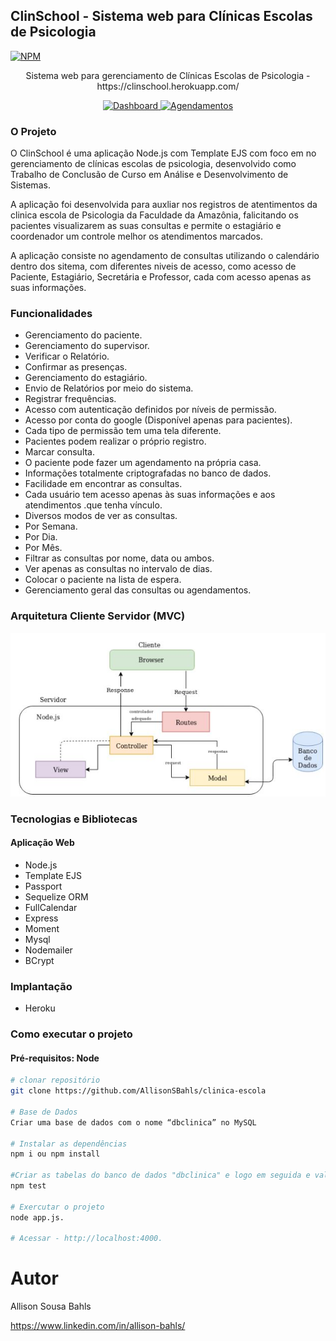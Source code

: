 ## ClinSchool - Sistema web para Clínicas Escolas de Psicologia
[![NPM](https://img.shields.io/npm/l/react)](https://github.com/AllisonSBahls/clinica-escola/blob/master/LICENSE) 

<p align="center">Sistema web para gerenciamento de Clínicas Escolas de Psicologia - https://clinschool.herokuapp.com/</p>
<p align="center">
  <a href="https://i.imgur.com/epWbXgf.png">
    <img src="https://i.imgur.com/epWbXgf.png" alt="Dashboard" height="225">
  </a>
   <a href="https://i.imgur.com/9wWP4Gj.png">
    <img src="https://i.imgur.com/9wWP4Gj.png" alt="Agendamentos" height="225">
  </a>
</p>


### O Projeto

O ClinSchool é uma aplicação Node.js com Template EJS com foco em no gerenciamento de clínicas escolas de psicologia, desenvolvido como Trabalho de Conclusão de Curso em Análise e Desenvolvimento de Sistemas.

A aplicação foi desenvolvida para auxliar nos registros de atentimentos da clinica escola de Psicologia da Faculdade da Amazônia, falicitando os pacientes visualizarem as suas consultas e permite o estagiário e coordenador um controle melhor os atendimentos marcados.

A aplicação consiste no agendamento de consultas utilizando o calendário dentro dos sitema, com diferentes niveis de acesso, como acesso de Paciente, Estagiário, Secretária e Professor, cada com acesso apenas as suas informações.

### **Funcionalidades**
-   Gerenciamento do paciente.
-   Gerenciamento do supervisor.
-   Verificar o Relatório.
-   Confirmar as presenças.
-   Gerenciamento do estagiário.
-   Envio de Relatórios por meio do sistema.
-   Registrar frequências.
-   Acesso com autenticação definidos por níveis de permissão.
-   Acesso por conta do google (Disponível apenas para pacientes).
-   Cada tipo de permissão tem uma tela diferente.
-   Pacientes podem realizar o próprio registro.
-   Marcar consulta.
-   O paciente pode fazer um agendamento na própria casa.
-   Informações totalmente criptografadas no banco de dados.
-   Facilidade em encontrar as consultas.
-   Cada usuário tem acesso apenas às suas informações e aos atendimentos .que tenha vínculo.
-   Diversos modos de ver as consultas.
-   Por Semana.
-   Por Dia.
-   Por Mês.
-   Filtrar as consultas por nome, data ou ambos.
-   Ver apenas as consultas no intervalo de dias.
-   Colocar o paciente na lista de espera.
-   Gerenciamento geral das consultas ou agendamentos.

### Arquitetura Cliente Servidor (MVC)
![Arquitetura Cliente Servidor (MVC)](https://github.com/AllisonSBahls/clinica-escola/blob/master/app/public/img/doc/Arquitetura.JPG)

### Tecnologias e Bibliotecas
#### Aplicação Web
- Node.js
- Template EJS
- Passport
- Sequelize ORM
- FullCalendar
- Express
- Moment
- Mysql
- Nodemailer
- BCrypt

### Implantação
- Heroku

### Como executar o projeto
#### Pré-requisitos: Node
```bash
# clonar repositório
git clone https://github.com/AllisonSBahls/clinica-escola

# Base de Dados 
Criar uma base de dados com o nome “dbclinica” no MySQL

# Instalar as dependências
npm i ou npm install

#Criar as tabelas do banco de dados "dbclinica" e logo em seguida e validação das funções
npm test 

# Exercutar o projeto
node app.js. 

# Acessar - http://localhost:4000.
```

# Autor
Allison Sousa Bahls

https://www.linkedin.com/in/allison-bahls/

